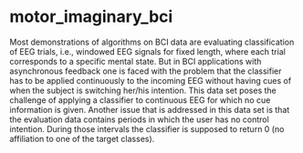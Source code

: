 # motor_imaginary_bci
Most demonstrations of algorithms on BCI data are evaluating classification of EEG trials, i.e., windowed EEG signals for fixed length, where each trial corresponds to a specific mental state. But in BCI applications with asynchronous feedback one is faced with the problem that the classifier has to be applied continuously to the incoming EEG without having cues of when the subject is switching her/his intention. This data set poses the challenge of applying a classifier to continuous EEG for which no cue information is given.
Another issue that is addressed in this data set is that the evaluation data contains periods in which the user has no control intention. During those intervals the classifier is supposed to return 0 (no affiliation to one of the target classes).
